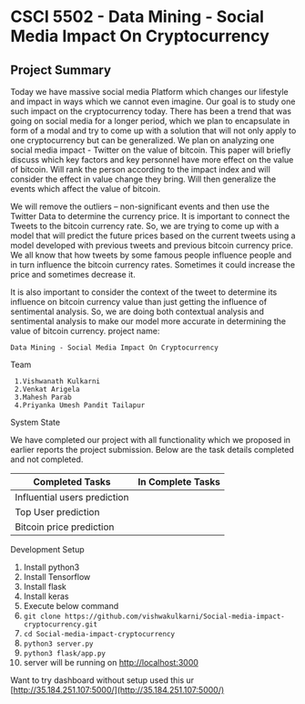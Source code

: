 # CSCI 5502 - Data Mining - Social Media Impact On Cryptocurrency 
  

## Project Summary

Today we have massive social media Platform which changes our lifestyle and impact in ways which we cannot even imagine. Our goal is to study one such impact on the cryptocurrency today. There has been a trend that was going on social media for a longer period, which we plan to encapsulate in form of a modal and try to come up with a solution that will not only apply to one cryptocurrency but can be generalized. We plan on analyzing one social media impact - Twitter on the value of bitcoin. This paper will briefly discuss which key factors and key personnel have more effect on the value of bitcoin. Will rank the person according to the impact index and will consider the effect in value change they bring. Will then generalize the events which affect the value of bitcoin.

We will remove the outliers – non-significant events and then use the Twitter Data to determine the currency price. It is important to connect the Tweets to the bitcoin currency rate. So, we are trying to come up with a model that will predict the future prices based on the current tweets using a model developed with previous tweets and previous bitcoin currency price. We all know that how tweets by some famous people influence people and in turn influence the bitcoin currency rates. Sometimes it could increase the price and sometimes decrease it.

It is also important to consider the context of the tweet to determine its influence on bitcoin currency value than just getting the influence of sentimental analysis. So, we are doing both contextual analysis and sentimental analysis to make our model more accurate in determining the value of bitcoin currency.
project name:

    Data Mining - Social Media Impact On Cryptocurrency

Team

     1.Vishwanath Kulkarni
     2.Venkat Arigela
     3.Mahesh Parab
     4.Priyanka Umesh Pandit Tailapur

System State

We have completed our project with all functionality which we proposed in earlier reports the project submission. Below are the task details completed and not completed.

  
|Completed Tasks  | In Complete Tasks |
|--|--|
| Influential users prediction||
| Top User prediction||
|Bitcoin price prediction ||



Development Setup

 1. Install python3
 2. Install Tensorflow
 3. Install flask
 4. Install keras
 5. Execute below command 
 6. `git clone https://github.com/vishwakulkarni/Social-media-impact-cryptocurrency.git`
 7. `cd Social-media-impact-cryptocurrency`
 8. `python3 server.py`
 9. `python3 flask/app.py`
 10. server will be running on [http://localhost:3000](http://localhost:3000/)

Want to try dashboard without setup used this ur [http://35.184.251.107:5000/](http://35.184.251.107:5000/)
